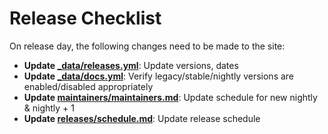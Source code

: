 # Release Checklist

On release day, the following changes need to be made to the site:

- **Update [\_data/releases.yml](_data/releases.yml)**: Update versions, dates
- **Update [\_data/docs.yml](_data/docs.yml)**: Verify legacy/stable/nightly versions are enabled/disabled appropriately
- **Update [maintainers/maintainers.md](maintainers/maintainers.md)**: Update schedule for new nightly & nightly + 1
- **Update [releases/schedule.md](releases/schedule.md)**: Update release schedule
